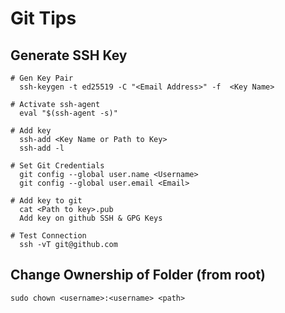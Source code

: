 # Git Tips
## Generate SSH Key

```
# Gen Key Pair
  ssh-keygen -t ed25519 -C "<Email Address>" -f  <Key Name>

# Activate ssh-agent
  eval "$(ssh-agent -s)"

# Add key
  ssh-add <Key Name or Path to Key>
  ssh-add -l
  
# Set Git Credentials
  git config --global user.name <Username>
  git config --global user.email <Email>
  
# Add key to git
  cat <Path to key>.pub
  Add key on github SSH & GPG Keys

# Test Connection
  ssh -vT git@github.com
```

## Change Ownership of Folder (from root)

```
sudo chown <username>:<username> <path>
```